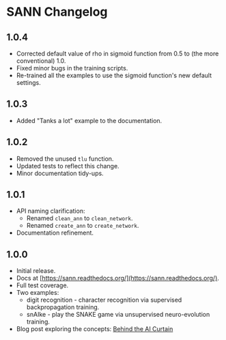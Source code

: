 # SANN Changelog

## 1.0.4

* Corrected default value of rho in sigmoid function from 0.5 to (the more conventional) 1.0.
* Fixed minor bugs in the training scripts.
* Re-trained all the examples to use the sigmoid function's new default settings.

## 1.0.3

* Added "Tanks a lot" example to the documentation.

## 1.0.2

* Removed the unused `tlu` function.
* Updated tests to reflect this change.
* Minor documentation tidy-ups.

## 1.0.1

* API naming clarification:
    - Renamed `clean_ann` to `clean_network`.
    - Renamed `create_ann` to `create_network`.
* Documentation refinement.

## 1.0.0

* Initial release.
* Docs at [https://sann.readthedocs.org/](https://sann.readthedocs.org/).
* Full test coverage.
* Two examples:
    - digit recognition - character recognition via supervised backpropagation training.
    - snAIke - play the SNAKE game via unsupervised neuro-evolution training.
* Blog post exploring the concepts: [Behind the AI Curtain](https://ntoll.org/article/ai-curtain/)